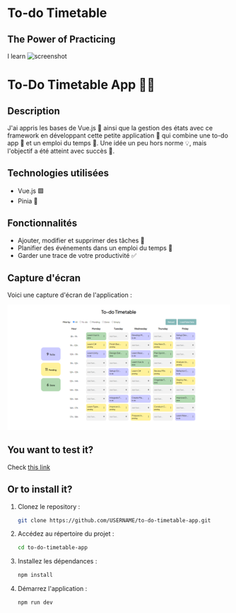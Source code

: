 # To-do Timetable
## The Power of Practicing
I learn 
![screenshot](./public/ro-capture.jpg)


# To-Do Timetable App 📅✅

## Description

J'ai appris les bases de Vue.js 🌱 ainsi que la gestion des états avec ce framework en développant cette petite application 📱 qui combine une to-do app 📝 et un emploi du temps 📅. Une idée un peu hors norme 💡, mais l'objectif a été atteint avec succès 🎯.

## Technologies utilisées

- Vue.js 🟩
- Pinia 🍍

## Fonctionnalités

- Ajouter, modifier et supprimer des tâches 📝
- Planifier des événements dans un emploi du temps 📅
- Garder une trace de votre productivité ✅

## Capture d'écran

Voici une capture d'écran de l'application :

![Capture d'écran de l'application](./src/assets/imgs/capture.png)

## You want to test it?
Check [this link](https://to-do-timetable.netlify.app/)

## Or to install it?

1. Clonez le repository :
   ```bash
   git clone https://github.com/USERNAME/to-do-timetable-app.git

2. Accédez au répertoire du projet :
   ```bash
   cd to-do-timetable-app

3. Installez les dépendances :
   ```bash
   npm install

3. Démarrez l'application :
   ```bash
   npm run dev